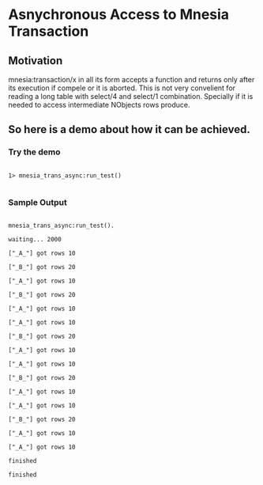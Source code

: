 Asnychronous Access to Mnesia Transaction
=========================================

Motivation
----------

mnesia:transaction/x in all its form accepts a function and returns
only after its execution if compele or it is aborted. This is not very
convelient for reading a long table with select/4 and select/1 combination.
Specially if it is needed to access intermediate NObjects rows produce.

So here is a demo about how it can be achieved.
----------

### Try the demo
<code>
1> mnesia_trans_async:run_test()<br>
</code>

### Sample Output
<code>
mnesia_trans_async:run_test().<br>
waiting... 2000<br>
["_A_"] got rows 10<br>
["_B_"] got rows 20<br>
["_A_"] got rows 10<br>
["_B_"] got rows 20<br>
["_A_"] got rows 10<br>
["_A_"] got rows 10<br>
["_B_"] got rows 20<br>
["_A_"] got rows 10<br>
["_A_"] got rows 10<br>
["_B_"] got rows 20<br>
["_A_"] got rows 10<br>
["_A_"] got rows 10<br>
["_B_"] got rows 20<br>
["_A_"] got rows 10<br>
["_A_"] got rows 10<br>
finished<br>
finished
</code>
